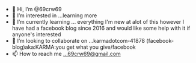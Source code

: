 - 👋 Hi, I’m @69crw69
- 👀 I’m interested in ...learning more
- 🌱 I’m currently learning ... everything I'm new at alot of this however I have had a facebook blog since 2016 and would like some help with it if anyone's interested
- 💞️ I’m looking to collaborate on ...karmadotcom-41878 (facebook-blog)aka:KARMA:you get what you give/facebook
- 📫 How to reach me ...69crw69@gmail.com

<!---
69crw69/69crw69 is a ✨ special ✨ repository because its `README.md` (this file) appears on your GitHub profile.
You can click the Preview link to take a look at your changes.
--->
